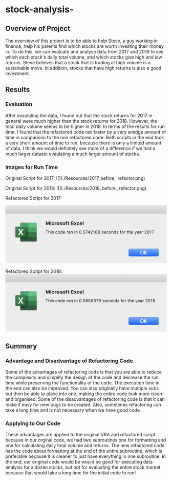 # stock-analysis-

## Overview of Project
The overview of this project is to be able to help Steve, a guy working in finance, help his parents find which stocks are worth investing their money in. To do this, we can evaluate and analyse data from 2017 and 2018 to see which each stock's daily total volume, and which stocks give high and low returns. Steve believes that a stock that is trading at high volume is a sustainable move. In addition, stocks that have high returns is also a good investment. 

## Results
### Evaluation 
After evaulating the data, I found out that the stock returns for 2017 in general were much higher than the stock returns for 2018. However, the total daily volume seems to be higher in 2018. In terms of the results for run time, I found that the refactored code ran faster by a very smidge amount of time in comparison to the non refactored code. Both scripts in the end took a very short amount of time to run, because there is only a limited amount of data. I think we would definitely see more of a difference if we had a much larger dataset evaulating a much larger amount of stocks. 

### Images for Run Time 
Original Script for 2017:
![](./Resources/2017_before_ refactor.png)

Original Script for 2018:
![](./Resources/2018_before_ refactor.png)

Refactored Script for 2017:

![](./Resources/VBA_Challenge_2017.png)

Refactored Script for 2018:
![](./Resources/VBA_Challenge_2018.png)

## Summary
### Advantage and Disadvantage of Refactoring Code
Some of the advantages of refactoring code is that you are able to reduce the complexity and simplify the design of the code and decrease the run time while preserving the functionality of the code. The execution time in the end can also be improved. You can also originally have multiple subs but then be able to place into one, making the entire code look more clean and organised. 
Some of the disadvantages of refactoring code is that it can make it easy for new bugs to be created. Also, sometimes refactoring can take a long time and is not necessary when we have good code. 

### Applying to Our Code 
These advantages are applied to the original VBA and refactored script because in our orginal code, we had two subroutines one for formatting and one for calculating daily total volume and returns. The new refactored code has the code about formatting at the end of the entire subroutine, which is preferable because it is cleaner to just have everything in one subroutine. In the end, our original code would be would be good for executing data analysis for a dozen stocks, but not for evaluating the entire stock market because that would take a long time for the initial code to run!
